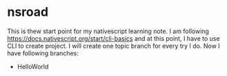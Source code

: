 # nsroad
This is thew start point for my nativescript learning note. I am following https://docs.nativescript.org/start/cli-basics and at this point, I have to use CLI to create project. I will create one topic branch for every try I do. Now I have following branches:

- HelloWorld

